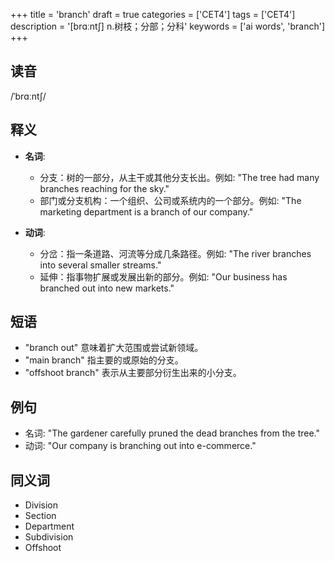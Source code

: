 +++
title = 'branch'
draft = true
categories = ['CET4']
tags = ['CET4']
description = '[brɑːnt∫] n.树枝；分部；分科'
keywords = ['ai words', 'branch']
+++

## 读音
/ˈbrɑːntʃ/

## 释义
- **名词**:
  - 分支：树的一部分，从主干或其他分支长出。例如: "The tree had many branches reaching for the sky."
  - 部门或分支机构：一个组织、公司或系统内的一个部分。例如: "The marketing department is a branch of our company."

- **动词**:
  - 分岔：指一条道路、河流等分成几条路径。例如: "The river branches into several smaller streams."
  - 延伸：指事物扩展或发展出新的部分。例如: "Our business has branched out into new markets."

## 短语
- "branch out" 意味着扩大范围或尝试新领域。
- "main branch" 指主要的或原始的分支。
- "offshoot branch" 表示从主要部分衍生出来的小分支。

## 例句
- 名词: "The gardener carefully pruned the dead branches from the tree."
- 动词: "Our company is branching out into e-commerce."

## 同义词
- Division
- Section
- Department
- Subdivision
- Offshoot
